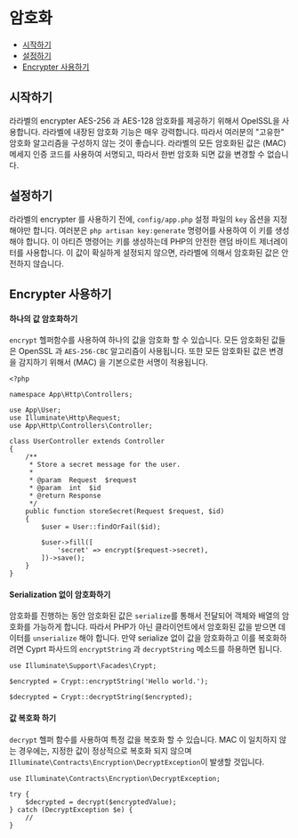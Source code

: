 # 암호화

- [시작하기](#introduction)
- [설정하기](#configuration)
- [Encrypter 사용하기](#using-the-encrypter)

<a name="introduction"></a>
## 시작하기

라라벨의 encrypter AES-256 과 AES-128 암호화를 제공하기 위해서 OpelSSL을 사용합니다. 라라벨에 내장된 암호화 기능은 매우 강력합니다. 따라서 여러분의 "고유한" 암호화 알고리즘을 구성하지 않는 것이 좋습니다. 라라벨의 모든 암호화된 값은 (MAC) 메세지 인증 코드를 사용하여 서명되고, 따라서 한번 암호화 되면 값을 변경할 수 없습니다.

<a name="configuration"></a>
## 설정하기

라라벨의 encrypter 를 사용하기 전에, `config/app.php` 설정 파일의 `key` 옵션을 지정해야만 합니다. 여러분은 `php artisan key:generate` 명령어를 사용하여 이 키를 생성해야 합니다.  이 아티즌 명령어는 키를 생성하는데 PHP의 안전한 랜덤 바이트 제너레이터를 사용합니다. 이 값이 확실하게 설정되지 않으면, 라라벨에 의해서 암호화된 값은 안전하지 않습니다.

<a name="using-the-encrypter"></a>
## Encrypter 사용하기

#### 하나의 값 암호화하기

`encrypt` 헬퍼함수를 사용하여 하나의 값을 암호화 할 수 있습니다. 모든 암호화된 값들은 OpenSSL 과 `AES-256-CBC` 알고리즘이 사용됩니다. 또한 모든 암호화된 값은 변경을 감지하기 위해서 (MAC) 을 기본으로한 서명이 적용됩니다.

    <?php

    namespace App\Http\Controllers;

    use App\User;
    use Illuminate\Http\Request;
    use App\Http\Controllers\Controller;

    class UserController extends Controller
    {
        /**
         * Store a secret message for the user.
         *
         * @param  Request  $request
         * @param  int  $id
         * @return Response
         */
        public function storeSecret(Request $request, $id)
        {
            $user = User::findOrFail($id);

            $user->fill([
                'secret' => encrypt($request->secret),
            ])->save();
        }
    }

#### Serialization 없이 암호화하기

암호화를 진행하는 동안 암호화된 값은 `serialize`를 통해서 전달되어 객체와 배열의 암호화를 가능하게 합니다. 따라서 PHP가 아닌 클라이언트에서 암호화된 값을 받으면 데이터를 `unserialize` 해야 합니다. 만약 serialize 없이 값을 암호화하고 이를 복호화하려면 Cyprt 파사드의 `encryptString` 과 `decryptString` 메소드를 하용하면 됩니다.

    use Illuminate\Support\Facades\Crypt;

    $encrypted = Crypt::encryptString('Hello world.');

    $decrypted = Crypt::decryptString($encrypted);

#### 값 복호화 하기

`decrypt` 헬퍼 함수를 사용하여 특정 값을 복호화 할 수 있습니다. MAC 이 일치하지 않는 경우에는, 지정한 값이 정상적으로 복호화 되지 않으며 `Illuminate\Contracts\Encryption\DecryptException`이 발생할 것입니다.

    use Illuminate\Contracts\Encryption\DecryptException;

    try {
        $decrypted = decrypt($encryptedValue);
    } catch (DecryptException $e) {
        //
    }
